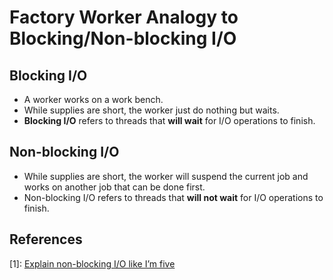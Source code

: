 # Factory Worker Analogy to Blocking/Non-blocking I/O

## Blocking I/O

- A worker works on a work bench.
- While supplies are short, the worker just do nothing but waits.
- **Blocking I/O** refers to threads that **will wait** for I/O operations to finish.

## Non-blocking I/O

- While supplies are short, the worker will suspend the current job and works on another job that can be done first.
- Non-blocking I/O refers to threads that **will not wait** for I/O operations to finish.

## References

[1]: [Explain non-blocking I/O like I’m five](https://blog.codecentric.de/en/2019/04/explain-non-blocking-i-o-like-im-five/)

